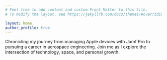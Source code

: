 ```yaml
---
# Feel free to add content and custom Front Matter to this file.
# To modify the layout, see https://jekyllrb.com/docs/themes/#overriding-theme-defaults

layout: home
author_profile: true
---
```


Chronicling my journey from managing Apple devices with Jamf Pro to pursuing a career in aerospace engineering. Join me as I explore the intersection of technology, space, and personal growth.
